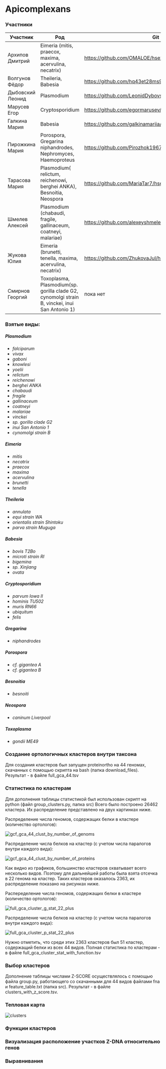 # Apicomplexans
<h3> Участники </h3>

| Участник  | Род | Git | 
|---|---|---|
| Архипов Дмитрий  |Eimeria (mitis, praecox, maxima, acervulina, necatrix) | https://github.com/OMALOE/hse22_project_bioinf |
| Волгунов Фёдор   | Theileria, Babesia |https://github.com/hq43et28ms9z/hse22_project |
| Дыбовский Леонид  | Plasmodium | https://github.com/LeonidDybovskij/hse_project_plasmodium |
| Марусев Егор  | Cryptosporidium    | https://github.com/egormarusev/hse22_project_bio.git |
| Галкина Мария  | Babesia| https://github.com/galkinamariia/hse22_project |
| Пирожкина Мария  |Porospora, Gregarina niphandrodes, Nephromyces, Haemoproteus  | https://github.com/Pirozhok1967/hse22_project |
| Тарасова Мария  |Plasmodium( relictum, reichenowi, berghei ANKA), Besnoitia, Neospora   | https://github.com/MariaTar7/hse22_project/ |
| Шмелев Алексей |Plasmodium (chabaudi, fragile, gallinaceum, coatneyi, malariae)| https://github.com/alexeyshmelev/hse22_project |
| Жукова Юлия  | Eimeria   (brunetti,  tenella, maxima, acervulina, necatrix)    | https://github.com/ZhukovaJul/hse22_project.git |
| Смирнов Георгий  |Toxoplasma, Plasmodium(sp. gorilla clade G2, cynomolgi strain B, vinckei, inui San Antonio 1) | пока нет |

<h3> Взятые виды: </h3>

##### *Plasmodium*
 * *falciparum*
 * *vivax*
 * *gaboni*
 * *knowlesi*
 * *yoelii*
 * *relictum*
 * *reichenowi*
 * *berghei ANKA*
 * *chabaudi*
 * *fragile*
 * *gallinaceum*
 * *coatneyi*
 * *malariae*
 * *vinckei*
 * *sp. gorilla clade G2*
 * *inui San Antonio 1*
 * *cynomolgi strain B*
##### *Eimeria*
 * *mitis*
 * *necatrix*
 * *praecox*
 * *maxima*
 * *acervulina*
 * *brunetti*
 * *tenella*
##### *Theileria*
 * *annulata*
 * *equi strain WA*
 * *orientalis strain Shintoku*
 * *parva strain Muguga*
##### *Babesia*
 * *bovis T2Bo*
 * *microti strain RI*
 * *bigemina*
 * *sp. Xinjiang*
 * *ovata*
##### *Cryptosporidium*
 * *parvum Iowa II*
 * *hominis TU502*
 * *muris RN66*
 * *ubiquitum*
 * *felis*
##### *Gregarina*
 * *niphandrodes*
##### *Porospora*
 * *cf. gigantea A*
 * *cf. gigantea B*
##### *Besnoitia*
 * *besnoiti*
##### *Neospora*
 * *caninum Liverpool*
##### *Toxoplasma*
 * *gondii ME49*


<h3> Создание ортологичных кластеров внутри таксона </h3> 
Для создания кластеров был запущен proteinortho на 44 геномах, скачанных с помощью скрипта на bash (папка download_files).
Результат - в файле full_gca_44.tsv

<h3> Статистика по кластерам  </h3> 
Для дополнения таблицы статистикой был использован скрипт на python (файл group_clusters.py, папка src)
Всего было построено 26462 кластера. Их распределение представлено на двух картинках ниже.

Распределение числа геномов, содержащих белки в кластере (количество ортологов):

![gcf_gca_44_clust_by_number_of_genoms](https://user-images.githubusercontent.com/60808642/174497142-7afd4c5f-5239-4322-ba56-fbc879cc2ae9.png)

Распределение числа белков на кластер (с учетом числа паралогов внутри каждого вида):

![gcf_gca_44_clust_by_number_of_proteins](https://user-images.githubusercontent.com/60808642/174497029-1004d50f-6a03-4200-b6c4-a88ddbb0a272.png)

Как видно из графиков, большинство кластеров охватывает всего несколько видов. Поэтому для дальнейшей работы была взята отсечка в 22 генома на кластер. Таких кластеров оказалось 2363, их распределение показано на рисунках ниже.

Распеределение числа геномов, содержащих белки в кластере (количество ортологов):

![full_gca_cluster_g_stat_22_plus](https://user-images.githubusercontent.com/60808642/174497118-0f541621-4200-4005-905a-33f4077524ed.png)

Распределение числа белков на кластер (с учетом числа паралогов внутри каждого вида):

![full_gca_cluster_p_stat_22_plus](https://user-images.githubusercontent.com/60808642/174497123-52c7d0ce-a3b0-4509-bb29-ebb24ddcb8b3.png)

Нужно отметить, что среди этих 2363 кластеров был 51 кластер, содержащий белки из всех 44 видов.
Полная статистика по кластерам - в файле full_gca_cluster_stat_with_function.tsv

<h3> Выбор кластеров </h3> 

Дополнение таблицы числами Z-SCORE осуществлялось с помощью файла group.py, работающего со скачанными для 44 видов файлами fna и feature_table.txt (папка src). Результат - в файле clusters_with_z_score.tsv.

<h3> Тепловая карта  </h3> 

![clusters](https://user-images.githubusercontent.com/60858323/174500093-7fc0799b-c016-4689-8797-b18d729817d8.jpg)


<h3> Функции кластеров </h3> 

<h3> Визуализация расположение участков Z-DNA относительно генов </h3> 

<h3> Выравнивания </h3> 
